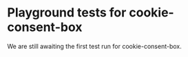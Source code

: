 # Playground tests for cookie-consent-box
We are still awaiting the first test run for cookie-consent-box.

